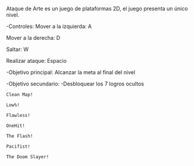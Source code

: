 Ataque de Arte es un juego de plataformas 2D, el juego presenta un único nivel.

-Controles:
  Mover a la izquierda: A
  
  Mover a la derecha: D
  
  Saltar: W
  
  Realizar ataque: Espacio

-Objetivo principal:
  Alcanzar la meta al final del nivel
  
-Objetivo secundario:
  -Desbloquear los 7 logros ocultos
    
    Clean Map!
    
    Low%!
    
    Flawless!
    
    OneHit!
    
    The Flash!
    
    Pacifist!
    
    The Doom Slayer!
